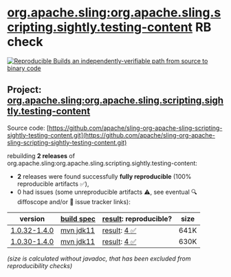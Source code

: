 [org.apache.sling:org.apache.sling.scripting.sightly.testing-content](https://central.sonatype.com/artifact/org.apache.sling/org.apache.sling.scripting.sightly.testing-content/versions) RB check
=======

[![Reproducible Builds](https://reproducible-builds.org/images/logos/rb.svg) an independently-verifiable path from source to binary code](https://reproducible-builds.org/)

## Project: [org.apache.sling:org.apache.sling.scripting.sightly.testing-content](https://central.sonatype.com/artifact/org.apache.sling/org.apache.sling.scripting.sightly.testing-content/versions)

Source code: [https://github.com/apache/sling-org-apache-sling-scripting-sightly-testing-content.git](https://github.com/apache/sling-org-apache-sling-scripting-sightly-testing-content.git)

rebuilding **2 releases** of org.apache.sling:org.apache.sling.scripting.sightly.testing-content:
- **2** releases were found successfully **fully reproducible** (100% reproducible artifacts :white_check_mark:),
- 0 had issues (some unreproducible artifacts :warning:, see eventual :mag: diffoscope and/or :memo: issue tracker links):

| version | [build spec](/BUILDSPEC.md) | [result](https://reproducible-builds.org/docs/jvm/): reproducible? | size |
| -- | --------- | ------ | -- |
| [1.0.32-1.4.0](https://central.sonatype.com/artifact/org.apache.sling/org.apache.sling.scripting.sightly.testing-content/1.0.32-1.4.0/pom) | [mvn jdk11](org.apache.sling.scripting.sightly.testing-content-1.0.32-1.4.0.buildspec) | [result](org.apache.sling.scripting.sightly.testing-content-1.0.32-1.4.0.buildinfo): [4 :white_check_mark: ](org.apache.sling.scripting.sightly.testing-content-1.0.32-1.4.0.buildcompare) | 641K |
| [1.0.30-1.4.0](https://central.sonatype.com/artifact/org.apache.sling/org.apache.sling.scripting.sightly.testing-content/1.0.30-1.4.0/pom) | [mvn jdk11](org.apache.sling.scripting.sightly.testing-content-1.0.30-1.4.0.buildspec) | [result](org.apache.sling.scripting.sightly.testing-content-1.0.30-1.4.0.buildinfo): [4 :white_check_mark: ](org.apache.sling.scripting.sightly.testing-content-1.0.30-1.4.0.buildcompare) | 630K |

<i>(size is calculated without javadoc, that has been excluded from reproducibility checks)</i>

